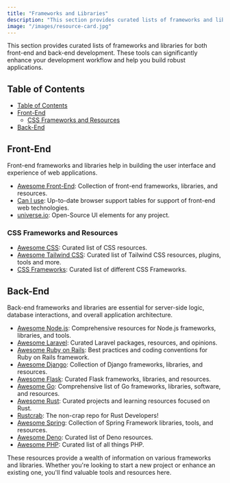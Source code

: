 ```yaml
---
title: "Frameworks and Libraries"
description: "This section provides curated lists of frameworks and libraries for both front-end and back-end development. These tools can significantly enhance your development workflow and help you build robust applications."
image: "/images/resource-card.jpg"
---
```


This section provides curated lists of frameworks and libraries for both front-end and back-end development. These tools can significantly enhance your development workflow and help you build robust applications.

## Table of Contents
- [Table of Contents](#table-of-contents)
- [Front-End](#front-end)
  - [CSS Frameworks and Resources](#css-frameworks-and-resources)
- [Back-End](#back-end)

## Front-End

Front-end frameworks and libraries help in building the user interface and experience of web applications.

- <a href="https://github.com/syaning/awesome-frontend" target="_blank" rel="noopener noreferrer">Awesome Front-End</a>: Collection of front-end frameworks, libraries, and resources.
- <a href="https://caniuse.com/" target="_blank" rel="noopener noreferrer">Can I use</a>: Up-to-date browser support tables for support of front-end web technologies.
- <a href="https://uiverse.io/" target="_blank" rel="noopener noreferrer">universe.io</a>: Open-Source UI elements for any project.

### CSS Frameworks and Resources
- <a href="https://github.com/uhub/awesome-css" target="_blank" rel="noopener noreferrer">Awesome CSS</a>: Curated list of CSS resources.
- <a href="https://github.com/aniftyco/awesome-tailwindcss" target="_blank" rel="noopener noreferrer">Awesome Tailwind CSS</a>: Curated list of Tailwind CSS resources, plugins, tools and more.
- <a href="https://github.com/troxler/awesome-css-frameworks" target="_blank" rel="noopener noreferrer">CSS Frameworks</a>: Curated list of different CSS Frameworks.

## Back-End

Back-end frameworks and libraries are essential for server-side logic, database interactions, and overall application architecture.

- <a href="https://github.com/sindresorhus/awesome-nodejs" target="_blank" rel="noopener noreferrer">Awesome Node.js</a>: Comprehensive resources for Node.js frameworks, libraries, and tools.
- <a href="https://github.com/chiraggude/awesome-laravel" target="_blank" rel="noopener noreferrer">Awesome Laravel</a>: Curated Laravel packages, resources, and opinions.
- <a href="https://github.com/gramantin/awesome-rails" target="_blank" rel="noopener noreferrer">Awesome Ruby on Rails</a>: Best practices and coding conventions for Ruby on Rails framework.
- <a href="https://github.com/wsvincent/awesome-django" target="_blank" rel="noopener noreferrer">Awesome Django</a>: Collection of Django frameworks, libraries, and resources.
- <a href="https://github.com/mjhea0/awesome-flask" target="_blank" rel="noopener noreferrer">Awesome Flask</a>: Curated Flask frameworks, libraries, and resources.
- <a href="https://github.com/avelino/awesome-go" target="_blank" rel="noopener noreferrer">Awesome Go</a>: Comprehensive list of Go frameworks, libraries, software, and resources.
- <a href="https://github.com/rust-unofficial/awesome-rust" target="_blank" rel="noopener noreferrer">Awesome Rust</a>: Curated projects and learning resources focused on Rust.
- <a href="https://github.com/FrancescoXX/rustcrab" target="_blank" rel="noopener noreferrer">Rustcrab</a>: The non-crap repo for Rust Developers!
- <a href="https://github.com/ThomasVitale/awesome-spring" target="_blank" rel="noopener noreferrer">Awesome Spring</a>: Collection of Spring Framework libraries, tools, and resources.
- <a href="https://github.com/denolib/awesome-deno#readme" target="_blank" rel="noopener noreferrer">Awesome Deno</a>: Curated list of Deno resources.
- <a href="https://github.com/ziadoz/awesome-php" target="_blank" rel="noopener noreferrer">Awesome PHP</a>: Curated list of all things PHP.


These resources provide a wealth of information on various frameworks and libraries. Whether you're looking to start a new project or enhance an existing one, you'll find valuable tools and resources here.